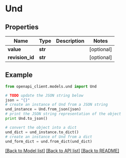 # Und


## Properties

Name | Type | Description | Notes
------------ | ------------- | ------------- | -------------
**value** | **str** |  | [optional] 
**revision_id** | **str** |  | [optional] 

## Example

```python
from openapi_client.models.und import Und

# TODO update the JSON string below
json = "{}"
# create an instance of Und from a JSON string
und_instance = Und.from_json(json)
# print the JSON string representation of the object
print Und.to_json()

# convert the object into a dict
und_dict = und_instance.to_dict()
# create an instance of Und from a dict
und_form_dict = und.from_dict(und_dict)
```
[[Back to Model list]](../README.md#documentation-for-models) [[Back to API list]](../README.md#documentation-for-api-endpoints) [[Back to README]](../README.md)


